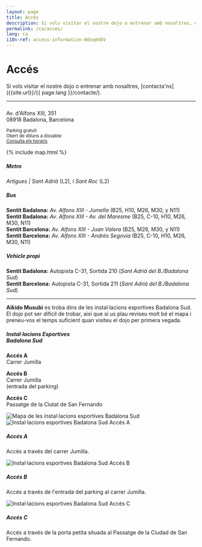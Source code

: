 ```yaml
---
layout: page
title: Accés
description: Si vols visitar el nostre dojo o entrenar amb nosaltres, contacta'ns.
permalink: /ca/acces/
lang: ca
i18n-ref: access-information-NdxqmVbV
---
```


# Accés

Si vols visitar el nostre dojo o entrenar amb nosaltres, [contacta'ns]({{site.url}}/{{ page.lang }}/contacte/).

<hr>

<div class="card mb-3">
  <div class="row no-gutters">
    <div class="col-lg-4">
      <div class="card-body">
        <h5 class="card-title"><!-- Aikido Musubi --></h5>
        <p class="card-text">
          Av. d'Alfons XIII, 351<br>
          08918 Badalona, Barcelona
        </p>
        <p class="card-text">
          <small class="text-muted">
            Parking gratuït<br>
            Obert de dilluns a dissabte<br>
            <a href="{{ site.url }}/{{ page.lang }}/horaris/">Consulta els horaris</a>
          </small>
        </p>
      </div>
    </div>
    <div class="col-lg-8">
      <div class="map">
        {% include map.html %}
      </div>
    </div>
  </div>
</div>

<div class="media">
  <i class="fas fa-subway"></i>
  <div class="media-body">
    <h5 class="mt-0">Metro</h5>
    <p><i>Artigues | Sant Adrià</i> (L2), i <i>Sant Roc</i> (L2)</p>
  </div>
</div>

<div class="media">
  <i class="fas fa-bus"></i>
  <div class="media-body">
    <h5 class="mt-0">Bus</h5>
    <p>
      <b>Sentit Badalona:</b> <i>Av. Alfons XIII - Jumella</i> (B25, H10, M26, M30, y N11)<br>
      <b>Sentit Badalona:</b> <i>Av. Alfons XIII - Av. del Maresme</i> (B25, C-10, H10, M26, M30, N11)<br>
      <b>Sentit Barcelona:</b> <i>Av. Alfons XIII - Juan Valera</i> (B25, M26, M30, y N11)<br>
      <b>Sentit Barcelona:</b> <i>Av. Alfons XIII - Andrés Segovia</i> (B25, C-10, H10, M26, M30, N11)
    </p>
  </div>
</div>

<div class="media">
  <i class="fas fa-car"></i>
  <div class="media-body">
    <h5 class="mt-0">Vehicle propi</h5>
    <p>
      <b>Sentit Badalona:</b> Autopista C-31, Sortida 210 (<i>Sant Adrià del B./Badalona Sud</i>)<br>
      <b>Sentit Barcelona:</b> Autopista C-31, Sortida 211 (<i>Sant Adrià del B./Badalona Sud</i>)
    </p>
  </div>
</div>

<hr>

__Aikido Musubi__ es troba dins de les instal·lacions esportives Badalona Sud. El dojo pot ser difícil de trobar, així que si us plau reviseu molt bé el mapa i preneu-vos el temps suficient quan visiteu el dojo per primera vegada.

<div class="card mb-3">
  <div class="row no-gutters">
    <div class="col-lg-4">
      <div class="card-body">
        <h5 class="card-title">Instal·lacions Esportives<br>Badalona Sud</h5>
        <p class="card-text">
          <b>Accés <span>A</span></b><br>
          Carrer Jumilla
        </p>
        <p class="card-text">
          <b>Accés <span>B</span></b><br>
          Carrer Jumilla<br>(entrada del parking)
        </p>
        <p class="card-text">
          <b>Accés <span>C</span></b><br>
          Passatge de la Ciutat de San Fernando
        </p>
      </div>
    </div>
    <div class="col-lg-8">
      <picture>
        <source type="image/webp" data-srcset="{{ site.url }}/images/access-information-NdxqmVbV-{{ page.lang }}.webp" class="card-img-top lazyload">
        <source type="image/jpeg" data-srcset="{{ site.url }}/images/access-information-NdxqmVbV-{{ page.lang }}.jpg" class="card-img-top lazyload">
        <img data-src="{{ site.url }}/images/access-information-NdxqmVbV-{{ page.lang }}.jpg" class="img-fluid lazyload" alt="Mapa de les instal·lacions esportives Badalona Sud">
      </picture>
    </div>
  </div>
</div>

<div class="card-group">
  <div class="card">
    <picture>
      <source type="image/webp" data-srcset="{{ site.url }}/images/access-information-NdxqmVbV-a.webp" class="card-img-top lazyload">
      <source type="image/jpeg" data-srcset="{{ site.url }}/images/access-information-NdxqmVbV-a.jpg" class="card-img-top lazyload">
      <img data-src="{{ site.url }}/images/access-information-NdxqmVbV-a.jpg" class="card-img-top lazyload" alt="Instal·lacions esportives Badalona Sud Accés A">
    </picture>
    <div class="card-body">
      <h5 class="card-title">Accés <span>A</span></h5>
      <p class="card-text">Accés a través del carrer Jumilla.</p>
    </div>
  </div>
  <div class="card">
    <picture>
      <source type="image/webp" data-srcset="{{ site.url }}/images/access-information-NdxqmVbV-b.webp" class="card-img-top lazyload">
      <source type="image/jpeg" data-srcset="{{ site.url }}/images/access-information-NdxqmVbV-b.jpg" class="card-img-top lazyload">
      <img data-src="{{ site.url }}/images/access-information-NdxqmVbV-b.jpg" class="card-img-top lazyload" alt="Instal·lacions esportives Badalona Sud Accés B">
    </picture>
    <div class="card-body">
      <h5 class="card-title">Accés <span>B</span></h5>
      <p class="card-text">Accés a través de l'entrada del parking al carrer Jumilla.</p>
    </div>
  </div>
  <div class="card">
    <picture>
      <source type="image/webp" data-srcset="{{ site.url }}/images/access-information-NdxqmVbV-c.webp" class="card-img-top lazyload">
      <source type="image/jpeg" data-srcset="{{ site.url }}/images/access-information-NdxqmVbV-c.jpg" class="card-img-top lazyload">
      <img data-src="{{ site.url }}/images/access-information-NdxqmVbV-c.jpg" class="card-img-top lazyload" alt="Instal·lacions esportives Badalona Sud Accés C">
    </picture>
    <div class="card-body">
      <h5 class="card-title">Accés <span>C</span></h5>
      <p class="card-text">Accés a través de la porta petita situada al Passatge de la Ciudad de San Fernando.</p>
    </div>
  </div>
</div>
